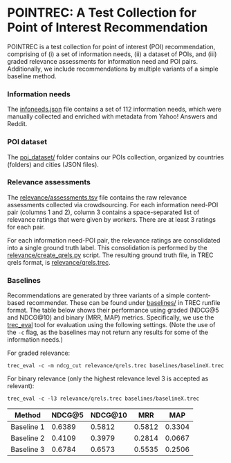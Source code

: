 # POINTREC: A Test Collection for Point of Interest Recommendation

POINTREC is a test collection for point of interest (POI) recommendation, comprising of (i) a set of information needs, (ii) a dataset of POIs, and (iii) graded relevance assessments for information need and POI pairs. Additionally, we include recommendations by multiple variants of a simple baseline method.

### Information needs

The [infoneeds.json](infoneeds.json) file contains a set of 112 information needs, which were manually collected and enriched with metadata from Yahoo! Answers and Reddit.


### POI dataset

The [poi_dataset/](poi_dataset/) folder contains our POIs collection, organized by countries (folders) and cities (JSON files). 


### Relevance assessments

The [relevance/assessments.tsv](relevance/assessments.tsv) file contains the raw relevance assessments collected via crowdsourcing.  For each information need-POI pair (columns 1 and 2), column 3 contains a space-separated list of relevance ratings that were given by workers.  There are at least 3 ratings for each pair.

For each information need-POI pair, the relevance ratings are consolidated into a single ground truth label.  This consolidation is performed by the [relevance/create_qrels.py](relevance/create_qrels.py) script.  The resulting ground truth file, in TREC qrels format, is [relevance/qrels.trec](relevance/qrels.trec).


### Baselines

Recommendations are generated by three variants of a simple content-based recommender.  These can be found under [baselines/](baselines/) in TREC runfile format.  The table below shows their performance using graded (NDCG@5 and NDCG@10) and binary (MRR, MAP) metrics.  Specifically, we use the [trec_eval](https://github.com/usnistgov/trec_eval) tool for evaluation using the following settings.  (Note the use of the `-c` flag, as the baselines may not return any results for some of the information needs.)

For graded relevance:

```
trec_eval -c -m ndcg_cut relevance/qrels.trec baselines/baselineX.trec
```

For binary relevance (only the highest relevance level 3 is accepted as relevant):

```
trec_eval -c -l3 relevance/qrels.trec baselines/baselineX.trec
```

| Method | NDCG@5 | NDCG@10 | MRR | MAP |
| -- | -- | -- | -- | -- |
| Baseline 1 | 0.6389 | 0.5812 | 0.5812 | 0.3304 |
| Baseline 2 | 0.4109 | 0.3979 | 0.2814 | 0.0667 |
| Baseline 3 | 0.6784 | 0.6573 | 0.5535 | 0.2506 |
